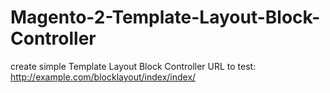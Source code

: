 # Magento-2-Template-Layout-Block-Controller
create simple Template Layout Block Controller
URL to test:
http://example.com/blocklayout/index/index/
